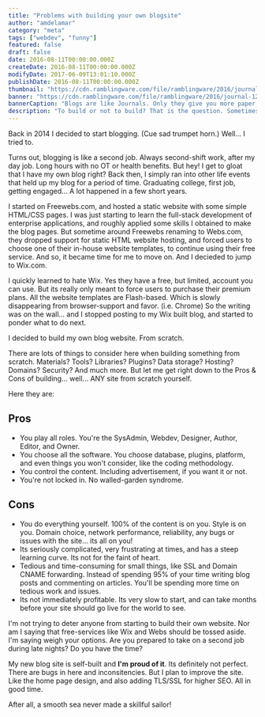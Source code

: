 ```yaml
---
title: "Problems with building your own blogsite"
author: "amdelamar"
category: "meta"
tags: ["webdev", "funny"]
featured: false
draft: false
date: 2016-08-11T00:00:00.000Z
createDate: 2016-08-11T00:00:00.000Z
modifyDate: 2017-06-09T13:01:10.000Z
publishDate: 2016-08-11T00:00:00.000Z
thumbnail: "https://cdn.ramblingware.com/file/ramblingware/2016/journal-640.jpg"
banner: "https://cdn.ramblingware.com/file/ramblingware/2016/journal-1240.jpg"
bannerCaption: "Blogs are like Journals. Only they give you more paper cuts. (Photo Credit: Dom J)"
description: "To build or not to build? That is the question. Sometimes building your own blog website can be beneficial. But not always."
---
```


Back in 2014 I decided to start blogging. (Cue sad trumpet horn.) Well... I tried to.  

Turns out, blogging is like a second job. Always second-shift work, after my day job. Long hours with no OT or health benefits. But hey! I get to gloat that I have my own blog right? Back then, I simply ran into other life events that held up my blog for a period of time. Graduating college, first job, getting engaged... A lot happened in a few short years.  

I started on Freewebs.com, and hosted a static website with some simple HTML/CSS pages. I was just starting to learn the full-stack development of enterprise applications, and roughly applied some skills I obtained to make the blog pages. But sometime around Freewebs renaming to Webs.com, they dropped support for static HTML website hosting, and forced users to choose one of their in-house website templates, to continue using their free service. And so, it became time for me to move on. And I decieded to jump to Wix.com.  

I quickly learned to hate Wix. Yes they have a free, but limited, account you can use. But its really only meant to force users to purchase their premium plans. All the website templates are Flash-based. Which is slowly disappearing from browser-support and favor. (i.e. Chrome) So the writing was on the wall... and I stopped posting to my Wix built blog, and started to ponder what to do next.  

I decided to build my own blog website. From scratch.  

There are lots of things to consider here when building something from scratch. Materials? Tools? Libraries? Plugins? Data storage? Hosting? Domains? Security? And much more. But let me get right down to the Pros & Cons of building... well... ANY site from scratch yourself.  

Here they are:

## **Pros**

* You play all roles. You're the SysAdmin, Webdev, Designer, Author, Editor, and Owner.
* You choose all the software. You choose database, plugins, platform, and even things you won't consider, like the coding methodology.
* You control the content. Including advertisement, if you want it or not.
* You're not locked in. No walled-garden syndrome.

## **Cons**

* You do everything yourself. 100% of the content is on you. Style is on you. Domain choice, network performance, reliability, any bugs or issues with the site... its all on you!
* Its seriously complicated, very frustrating at times, and has a steep learning curve. Its not for the faint of heart.
* Tedious and time-consuming for small things, like SSL and Domain CNAME forwarding. Instead of spending 95% of your time writing blog posts and commenting on articles. You'll be spending more time on tedious work and issues.
* Its not immediately profitable. Its very slow to start, and can take months before your site should go live for the world to see.

I'm not trying to deter anyone from starting to build their own website. Nor am I saying that free-services like Wix and Webs should be tossed aside. I'm saying weigh your options. Are you prepared to take on a second job during late nights? Do you have the time?  

My new blog site is self-built and **I'm proud of it**. Its definitely not perfect. There are bugs in here and inconsitencies. But I plan to improve the site. Like the home page design, and also adding TLS/SSL for higher SEO. All in good time.

After all, a smooth sea never made a skillful sailor!
